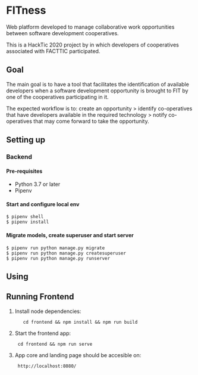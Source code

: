 # FITness
Web platform developed to manage collaborative work opportunities between software development cooperatives. 

This is a HackTic 2020 project by in which developers of cooperatives associated with FACTTIC participated.

## Goal
The main goal is to have a tool that facilitates the identification of available developers when a software development opportunity is brought to FIT by one of the cooperatives participating in it.

The expected workflow is to: create an opportunity > identify co-operatives that have developers available in the required technology > notify co-operatives that may come forward to take the opportunity.


## Setting up

### Backend

#### Pre-requisites
- Python 3.7 or later
- Pipenv

#### Start and configure local env
    $ pipenv shell
    $ pipenv install
    
#### Migrate models, create superuser and start server

    $ pipenv run python manage.py migrate
    $ pipenv run python manage.py createsuperuser
    $ pipenv run python manage.py runserver

## Using


## Running Frontend

1. Install node dependencies:

	      cd frontend && npm install && npm run build

2. Start the frontend app:
        
        cd frontend && npm run serve

3. App core and landing page should be accesible on:

        http://localhost:8080/